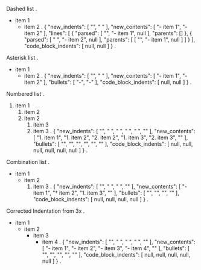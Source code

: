 Dashed list
.
- item 1
    - item 2
.
{
    "new_indents": [
        "",
        "    "
    ],
    "new_contents": [
        "- item 1",
        "- item 2"
    ],
    "lines": [
        {
            "parsed": [
                "",
                "- item 1",
                null
            ],
            "parents": []
        },
        {
            "parsed": [
                "    ",
                "- item 2",
                null
            ],
            "parents": [
                [
                    "",
                    "- item 1",
                    null
                ]
            ]
        }
    ],
    "code_block_indents": [
        null,
        null
    ]
}
.

Asterisk list
.
* item 1
    * item 2
.
{
  "new_indents": [
    "",
    "    "
  ],
  "new_contents": [
    "- item 1",
    "- item 2"
  ],
  "bullets": [
    "-",
    "-"
  ],
  "code_block_indents": [
    null,
    null
  ]
}
.

Numbered list
.
1. item 1
    1. item 2
    2. item 2
        1. item 3
        2. item 3
.
{
  "new_indents": [
    "",
    "    ",
    "        ",
    "            ",
    "                ",
    ""
  ],
  "new_contents": [
    "1. item 1",
    "1. item 2",
    "2. item 2",
    "1. item 3",
    "2. item 3",
    ""
  ],
  "bullets": [
    "",
    "",
    "",
    "",
    "",
    ""
  ],
  "code_block_indents": [
    null,
    null,
    null,
    null,
    null,
    null
  ]
}
.

Combination list
.
- item 1
    * item 2
        1. item 3
.
{
  "new_indents": [
    "",
    "    ",
    "            ",
    ""
  ],
  "new_contents": [
    "- item 1",
    "* item 2",
    "1. item 3",
    ""
  ],
  "bullets": [
    "",
    "",
    "",
    ""
  ],
  "code_block_indents": [
    null,
    null,
    null,
    null
  ]
}
.

Corrected Indentation from 3x
.
- item 1
   - item 2
      - item 3
         - item 4
.
{
  "new_indents": [
    "",
    "    ",
    "        ",
    "                ",
    ""
  ],
  "new_contents": [
    "- item 1",
    "- item 2",
    "- item 3",
    "- item 4",
    ""
  ],
  "bullets": [
    "",
    "",
    "",
    "",
    ""
  ],
  "code_block_indents": [
    null,
    null,
    null,
    null,
    null
  ]
}
.
